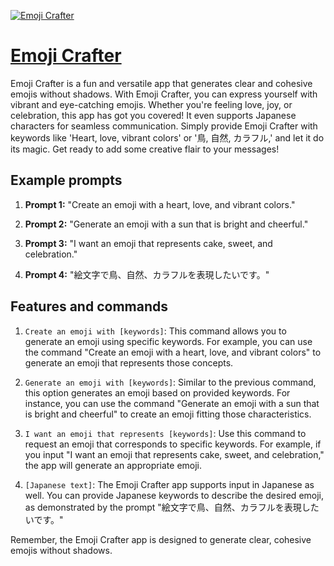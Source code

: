 [![Emoji Crafter](https://files.oaiusercontent.com/file-8X5yLSb5FS5Sh3OizwnoX8lo?se=2123-10-18T08%3A04%3A21Z&sp=r&sv=2021-08-06&sr=b&rscc=max-age%3D31536000%2C%20immutable&rscd=attachment%3B%20filename%3Da0dd06d7-081f-4a47-92eb-00521bf54ce3.png&sig=7FGXjRY8MxWTmq8izoyFYRYoo1ii5zek3swCF8Iab30%3D)](https://chat.openai.com/g/g-Ah7AZ1LPl-emoji-crafter)

# [Emoji Crafter](https://chat.openai.com/g/g-Ah7AZ1LPl-emoji-crafter)

Emoji Crafter is a fun and versatile app that generates clear and cohesive emojis without shadows. With Emoji Crafter, you can express yourself with vibrant and eye-catching emojis. Whether you're feeling love, joy, or celebration, this app has got you covered! It even supports Japanese characters for seamless communication. Simply provide Emoji Crafter with keywords like 'Heart, love, vibrant colors' or '鳥, 自然, カラフル,' and let it do its magic. Get ready to add some creative flair to your messages!

## Example prompts

1. **Prompt 1:** "Create an emoji with a heart, love, and vibrant colors."

2. **Prompt 2:** "Generate an emoji with a sun that is bright and cheerful."

3. **Prompt 3:** "I want an emoji that represents cake, sweet, and celebration."

4. **Prompt 4:** "絵文字で鳥、自然、カラフルを表現したいです。"

## Features and commands

1. `Create an emoji with [keywords]`: This command allows you to generate an emoji using specific keywords. For example, you can use the command "Create an emoji with a heart, love, and vibrant colors" to generate an emoji that represents those concepts.

2. `Generate an emoji with [keywords]`: Similar to the previous command, this option generates an emoji based on provided keywords. For instance, you can use the command "Generate an emoji with a sun that is bright and cheerful" to create an emoji fitting those characteristics.

3. `I want an emoji that represents [keywords]`: Use this command to request an emoji that corresponds to specific keywords. For example, if you input "I want an emoji that represents cake, sweet, and celebration," the app will generate an appropriate emoji.

4. `[Japanese text]`: The Emoji Crafter app supports input in Japanese as well. You can provide Japanese keywords to describe the desired emoji, as demonstrated by the prompt "絵文字で鳥、自然、カラフルを表現したいです。"

Remember, the Emoji Crafter app is designed to generate clear, cohesive emojis without shadows.